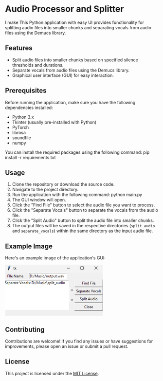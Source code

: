 # Audio Processor and Splitter

I make This Python application with easy UI provides functionality for splitting audio files into smaller chunks and separating vocals from audio files using the Demucs library. 

## Features

- Split audio files into smaller chunks based on specified silence thresholds and durations.
- Separate vocals from audio files using the Demucs library.
- Graphical user interface (GUI) for easy interaction.

## Prerequisites

Before running the application, make sure you have the following dependencies installed:

- Python 3.x
- Tkinter (usually pre-installed with Python)
- PyTorch
- librosa
- soundfile
- numpy

You can install the required packages using the following command:
pip install -r requirements.txt


## Usage

1. Clone the repository or download the source code.
2. Navigate to the project directory.
3. Run the application with the following command:
python main.py
4. The GUI window will open.
5. Click the "Find File" button to select the audio file you want to process.
6. Click the "Separate Vocals" button to separate the vocals from the audio file.
7. Click the "Split Audio" button to split the audio file into smaller chunks.
8. The output files will be saved in the respective directories (`split_audio` and `separate_vocals`) within the same directory as the input audio file.

## Example Image

Here's an example image of the application's GUI:

![GUI Screenshot](gui_screenshoot.png)

## Contributing

Contributions are welcome! If you find any issues or have suggestions for improvements, please open an issue or submit a pull request.

## License

This project is licensed under the [MIT License](LICENSE).
